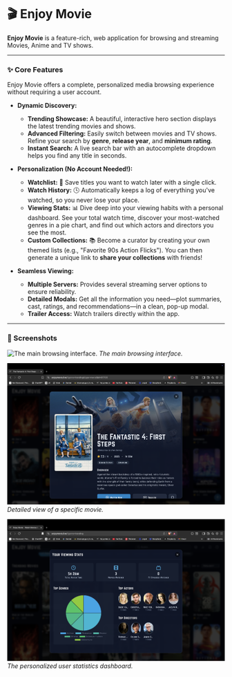 # 🎬 Enjoy Movie

**Enjoy Movie** is a feature-rich, web application for browsing and streaming Movies, Anime and TV shows.

---

### ✨ Core Features

Enjoy Movie offers a complete, personalized media browsing experience without requiring a user account.

* **Dynamic Discovery:**
    * **Trending Showcase:** A beautiful, interactive hero section displays the latest trending movies and shows.
    * **Advanced Filtering:** Easily switch between movies and TV shows. Refine your search by **genre**, **release year**, and **minimum rating**.
    * **Instant Search:** A live search bar with an autocomplete dropdown helps you find any title in seconds.

* **Personalization (No Account Needed!):**
    * **Watchlist:** 🔖 Save titles you want to watch later with a single click.
    * **Watch History:** 🕓 Automatically keeps a log of everything you've watched, so you never lose your place.
    * **Viewing Stats:** 📊 Dive deep into your viewing habits with a personal dashboard. See your total watch time, discover your most-watched genres in a pie chart, and find out which actors and directors you see the most.
    * **Custom Collections:** 📚 Become a curator by creating your own themed lists (e.g., "Favorite 90s Action Flicks"). You can then generate a unique link to **share your collections** with friends!

* **Seamless Viewing:**
    * **Multiple Servers:** Provides several streaming server options to ensure reliability.
    * **Detailed Modals:** Get all the information you need—plot summaries, cast, ratings, and recommendations—in a clean, pop-up modal.
    * **Trailer Access:** Watch trailers directly within the app.

---

### 📸 Screenshots

![The main browsing interface.](Screenshots/main-screen.png)
*The main browsing interface.*

![Detailed view of a specific movie.](Screenshots/movie-detail.png)
*Detailed view of a specific movie.*

![The personalized user statistics dashboard.](Screenshots/stats.png)
*The personalized user statistics dashboard.*
